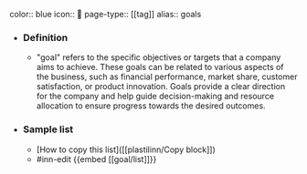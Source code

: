color:: blue
icon:: 🎯
page-type:: [[tag]]
alias:: goals

- ### Definition 
  - "goal" refers to the specific objectives or targets that a company aims to achieve. These goals can be related to various aspects of the business, such as financial performance, market share, customer satisfaction, or product innovation. Goals provide a clear direction for the company and help guide decision-making and resource allocation to ensure progress towards the desired outcomes.
- ### Sample list
  - [How to copy this list]([[plastilinn/Copy block]])
  - #inn-edit {{embed [[goal/list]]}}


